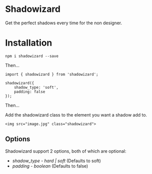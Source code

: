 # Shadowizard

Get the perfect shadows every time for the non designer.

# Installation

`npm i shadowizard --save`

Then...

```
import { shadowizard } from 'shadowizard';

shadowizard({
    shadow_type: 'soft',
    padding: false
});
```

Then...

Add the shadowizard class to the element you want a shadow add to.
```
<img src="image.jpg" class="shadowizard">
```

## Options

Shadowizard support 2 options, both of which are optional:

* *shadow_type* - _hard | soft_  (Defaults to soft)
* *padding* - _boolean_ (Defaults to false)

